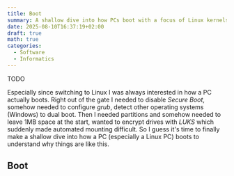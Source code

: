 ```yaml
---
title: Boot
summary: A shallow dive into how PCs boot with a focus of Linux kernels
date: 2025-08-10T16:37:19+02:00
draft: true
math: true
categories:
  - Software
  - Informatics
---
```


TODO

Especially since switching to Linux I was always interested in how a PC actually boots.
Right out of the gate I needed to disable *Secure Boot*, somehow needed to configure *grub*, detect other operating systems (Windows) to dual boot.
Then I needed partitions and somehow needed to leave $1$MB space at the start, wanted to encrypt drives with *LUKS* which suddenly made automated mounting difficult.
So I guess it's time to finally make a shallow dive into how a PC (especially a Linux PC) boots to understand why things are like this.

## Boot
